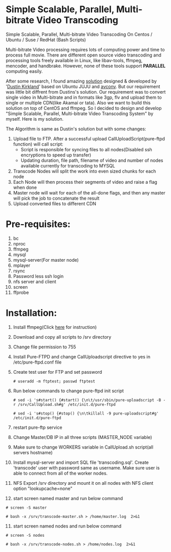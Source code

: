 # Simple Scalable, Parallel, Multi-bitrate Video Transcoding
Simple Scalable, Parallel, Multi-bitrate Video Transcoding On Centos / Ubuntu / Suse / RedHat (Bash Scripts)

Multi-bitrate Video processing requires lots of computing power and time to process full movie. There are different open source video transcoding and processing tools freely available in Linux, like libav-tools, ffmpeg, mencoder, and handbrake. However, none of these tools support **PARALLEL** computing easily.

After some research, I found amazing [solution](http://blog.dustinkirkland.com/2014/07/scalable-parallel-video-transcoding-on.html) designed & developed by '[Dustin Kirkland](http://blog.dustinkirkland.com/2014/07/scalable-parallel-video-transcoding-on.html)' based on Ubuntu JUJU and [avconv](https://libav.org/avconv.html). But our requirement was little bit diffrent from Dustins's solution. Our requirement was to convert single video in Multi-bitrate and in formats like 3gp, flv and upload them to single or multiple CDN(like Akamai or tata). Also we want to build this solution on top of CentOS and ffmpeg. So I decided to design and develop "Simple Scalable, Parallel, Multi-bitrate Video Transcoding System" by myself. Here is my solution.

The Algorithm is same as Dustin's solution but with some changes:

  1. Upload file to FTP. After a successful upload CallUploadScript(pure-ftpd function) will call script:
      - Script is responsible for syncing files to all nodes(Disabled ssh encryptions to speed up transfer)
      - Updating duration, file path, filename of video and number of nodes available currently for transcoding to MYSQL
  2. Transcode Nodes will split the work into even sized chunks for each node
  3. Each Node will then process their segments of video and raise a flag when done
  4. Master node will wait for each of the all-done flags, and then any master will pick the job to concatenate the result
  5. Upload converted files to different CDN

# Pre-requisites:
  1. bc
  2. nproc
  3. ffmpeg
  4. mysql
  5. mysql-server(For master node)
  6. mplayer
  7. rsync
  8. Password less ssh login
  9. nfs server and client
  10. screen
  11. ffprobe

# Installation:

1. Install ffmpeg(Click [here](http://wiki.razuna.com/display/ecp/FFMpeg+Installation+on+CentOS+and+RedHat) for instruction)
2. Download and copy all scripts to /srv directory
3. Change file permission to 755
4. Install Pure-FTPD and change CallUploadscript directive to yes in /etc/pure-ftpd.conf file
5. Create test user for FTP and set password

   `# useradd -m ftptest; passwd ftptest`
   
6. Run below commands to change pure-ftpd init script

   `# sed -i 's#start() {#start() {\n\t/usr/sbin/pure-uploadscript -B -r /srv/CallUpload.sh#g' /etc/init.d/pure-ftpd`

   `# sed -i 's#stop() {#stop() {\n\tkillall -9 pure-uploadscript#g' /etc/init.d/pure-ftpd`

7. restart pure-ftp service
8. Change Master/DB IP in all three scripts (MASTER_NODE variable)
9. Make sure to change WORKERS variable in CallUpload.sh script(all servers hostname)
10. Install mysql-server and import SQL file 'transcoding.sql'. Create 'transcode' user with password same as username. Make sure user is able to connect from all of the worker nodes.
11. NFS Export /srv directory and mount it on all nodes with NFS client option "lookupcache=none"

10. start screen named master and run below command

   `# screen -S master`

   `# bash -x /srv/transcode-master.sh > /home/master.log  2>&1`

11. start screen named nodes and run below command

   `# screen -S nodes`

   `# bash -x /srv/transcode-nodes.sh > /home/nodes.log  2>&1`
